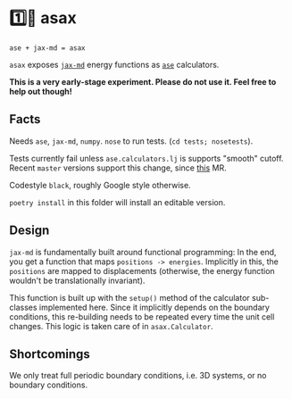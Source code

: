 # 1️⃣🎷 asax

`ase + jax-md = asax`

`asax` exposes [`jax-md`](https://github.com/google/jax-md/) energy functions as [`ase`](https://gitlab.com/ase/ase) calculators.

**This is a very early-stage experiment. Please do not use it. Feel free to help out though!**

## Facts

Needs `ase`, `jax-md`, `numpy`. `nose` to run tests. (`cd tests; nosetests`).

Tests currently fail unless `ase.calculators.lj` is supports "smooth" cutoff. Recent `master` versions support this change, since [this](https://gitlab.com/ase/ase/-/merge_requests/2212) MR.

Codestyle `black`, roughly Google style otherwise.

`poetry install` in this folder will install an editable version.

## Design

`jax-md` is fundamentally built around functional programming: In the end, you get a function that maps `positions -> energies`. Implicitly in this, the `positions` are mapped to displacements (otherwise, the energy function wouldn't be translationally invariant). 

This function is built up with the `setup()` method of the calculator sub-classes implemented here. Since it implicitly depends on the boundary conditions, this re-building needs to be repeated every time the unit cell changes. This logic is taken care of in `asax.Calculator`.

## Shortcomings

We only treat full periodic boundary conditions, i.e. 3D systems, or no boundary conditions.

